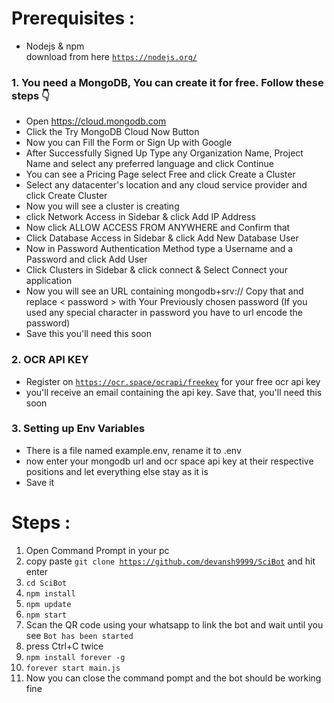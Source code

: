 # Prerequisites :
- Nodejs & npm<br>download from here <code>https://nodejs.org/</code>
### 1. You need a MongoDB, You can create it for free. Follow these steps 👇
- Open https://cloud.mongodb.com
- Click the Try MongoDB Cloud Now Button
- Now you can Fill the Form or Sign Up with Google
- After Successfully Signed Up Type any Organization Name, Project Name and select any preferred language and click Continue
- You can see a Pricing Page select Free and click Create a Cluster
- Select any datacenter's location and any cloud service provider and click Create Cluster
- Now you will see a cluster is creating
- click Network Access in Sidebar & click Add IP Address
- Now click ALLOW ACCESS FROM ANYWHERE and Confirm that
- Click Database Access in Sidebar & click Add New Database User
- Now in Password Authentication Method type a Username and a Password and click Add User
- Click Clusters in Sidebar & click connect & Select Connect your application
- Now you will see an URL containing mongodb+srv:// Copy that and replace < password > with Your Previously chosen password (If you used any special character in password you have to url encode the password)
- Save this you'll need this soon
### 2. OCR API KEY
- Register on <code>https://ocr.space/ocrapi/freekey</code> for your free ocr api key
- you'll receive an email containing the api key. Save that, you'll need this soon

### 3. Setting up Env Variables
- There is a file named example.env, rename it to .env
- now enter your mongodb url and ocr space api key at their respective positions and let everything else stay as it is
- Save it

# Steps :

1. Open Command Prompt in your pc
2. copy paste <code>git clone https://github.com/devansh9999/SciBot</code> and hit enter
3. <code>cd SciBot</code>
4. <code>npm install</code>
5. <code>npm update</code>
6. <code>npm start</code>
7. Scan the QR code using your whatsapp to link the bot and wait until you see <code>Bot has been started</code>
8. press Ctrl+C twice
9. <code>npm install forever -g</code>
10. <code>forever start main.js</code>
11. Now you can close the command pompt and the bot should be working fine
